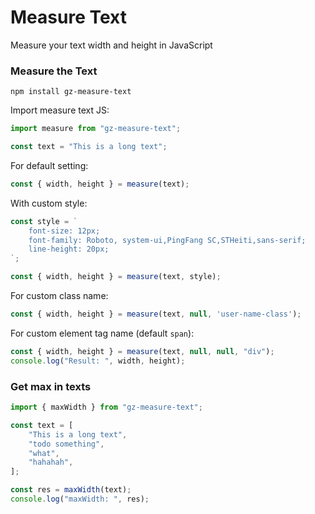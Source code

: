 # Measure Text

Measure your text width and height in JavaScript

### Measure the Text

```
npm install gz-measure-text
```

Import measure text JS:

```javascript
import measure from "gz-measure-text";

const text = "This is a long text";
```

For default setting:

```javascript
const { width, height } = measure(text);
```

With custom style:

```javascript
const style = `
	font-size: 12px;
	font-family: Roboto, system-ui,PingFang SC,STHeiti,sans-serif;
	line-height: 20px;
`;

const { width, height } = measure(text, style);
```

For custom class name:

```javascript
const { width, height } = measure(text, null, 'user-name-class');
```

For custom element tag name (default `span`):

```javascript
const { width, height } = measure(text, null, null, "div");
console.log("Result: ", width, height);
```

### Get max in texts

```javascript
import { maxWidth } from "gz-measure-text";

const text = [
	"This is a long text",
	"todo something",
	"what",
	"hahahah",
];

const res = maxWidth(text);
console.log("maxWidth: ", res);
```
